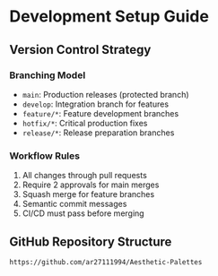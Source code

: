 # Development Setup Guide

## Version Control Strategy

### Branching Model

- `main`: Production releases (protected branch)
- `develop`: Integration branch for features
- `feature/*`: Feature development branches
- `hotfix/*`: Critical production fixes
- `release/*`: Release preparation branches

### Workflow Rules

1. All changes through pull requests
2. Require 2 approvals for main merges
3. Squash merge for feature branches
4. Semantic commit messages
5. CI/CD must pass before merging

## GitHub Repository Structure

```
https://github.com/ar27111994/Aesthetic-Palettes
```
